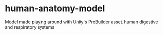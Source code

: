 # human-anatomy-model
Model made playing around with Unity's ProBuilder asset, human digestive and respiratory systems
